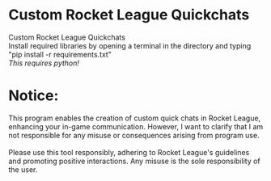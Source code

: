 # Custom Rocket League Quickchats
Custom Rocket League Quickchats </br>
Install required libraries by opening a terminal in the directory and typing "pip install -r requirements.txt"</br>
*This requires python!*
# Notice:
This program enables the creation of custom quick chats in Rocket League, enhancing your in-game communication. However, I want to clarify that I am not responsible for any misuse or consequences arising from program use.</br></br>
Please use this tool responsibly, adhering to Rocket League's guidelines and promoting positive interactions. Any misuse is the sole responsibility of the user.</br></br>

